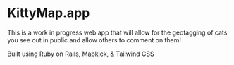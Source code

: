 # KittyMap.app

This is a work in progress web app that will allow for the geotagging of cats you see out in public and allow others to comment on them!

Built using Ruby on Rails, Mapkick, & Tailwind CSS

